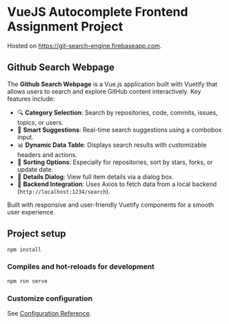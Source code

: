 # VueJS Autocomplete Frontend Assignment Project
Hosted on https://git-search-engine.firebaseapp.com.

## Github Search Webpage

The **Github Search Webpage** is a Vue.js application built with Vuetify that allows users to search and explore GitHub content interactively. Key features include:

- 🔍 **Category Selection**: Search by repositories, code, commits, issues, topics, or users.
- 🧠 **Smart Suggestions**: Real-time search suggestions using a combobox input.
- 📊 **Dynamic Data Table**: Displays search results with customizable headers and actions.
- 🧩 **Sorting Options**: Especially for repositories, sort by stars, forks, or update date.
- 💬 **Details Dialog**: View full item details via a dialog box.
- 🔗 **Backend Integration**: Uses Axios to fetch data from a local backend (`http://localhost:1234/search`).

Built with responsive and user-friendly Vuetify components for a smooth user experience.


## Project setup
```
npm install
```

### Compiles and hot-reloads for development
```
npm run serve
```

### Customize configuration
See [Configuration Reference](https://cli.vuejs.org/config/).
